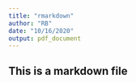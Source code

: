 ```yaml
---
title: "rmarkdown"
author: "RB"
date: "10/16/2020"
output: pdf_document
---
```


## This is a markdown file
